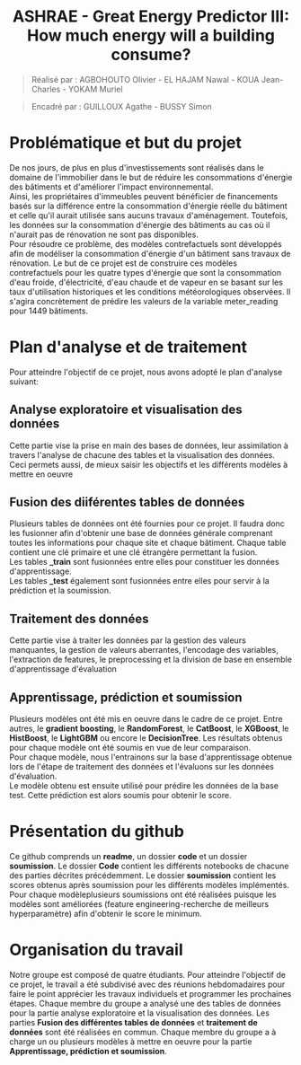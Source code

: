 <h1 align="center"> ASHRAE - Great Energy Predictor III: How much energy will a building consume? </h1>

> Réalisé par : AGBOHOUTO Olivier - EL HAJAM Nawal - KOUA Jean-Charles - YOKAM Muriel

> Encadré par : GUILLOUX Agathe - BUSSY Simon 



# Problématique et but du projet

De nos jours, de plus en plus d'investissements sont réalisés dans le domaine de l'immobilier dans le but de réduire les consommations d'énergie des bâtiments et d'améliorer l'impact environnemental.\
Ainsi, les propriétaires d'immeubles peuvent bénéficier de financements basés sur la différence entre la consommation d'énergie réelle du bâtiment et celle qu'il aurait utilisée sans aucuns travaux d'aménagement. Toutefois, les données sur la consommation d'énergie des bâtiments au cas où il n'aurait pas de rénovation ne sont pas disponibles.\
Pour résoudre ce problème, des modèles contrefactuels sont développés afin de modéliser la consommation d'énergie d'un bâtiment sans travaux de rénovation.
Le but de ce projet est de construire ces modèles contrefactuels pour les quatre types d'énergie que sont la consommation d'eau froide, d'électricité, d'eau chaude et de vapeur en se basant sur les taux d'utilisation historiques et les conditions météorologiques observées. Il s'agira concrètement de prédire les valeurs de la variable meter_reading pour 1449 bâtiments.

# Plan d'analyse et de traitement

Pour atteindre l'objectif de ce projet, nous avons adopté le plan  d'analyse suivant:

## Analyse exploratoire et visualisation des données
Cette partie vise la prise en main des bases de données, leur assimilation à travers l'analyse de chacune des tables et la visualisation des données. Ceci permets aussi, de mieux saisir les objectifs et les différents modèles à mettre en oeuvre

## Fusion des diiférentes tables de données
Plusieurs tables de données ont été fournies pour ce projet. Il faudra donc les fusionner afin d'obtenir une base de données générale comprenant toutes les informations pour chaque site et chaque bâtiment. Chaque table contient une clé primaire et une clé étrangère permettant la fusion.\
Les tables **_train** sont fusionnées entre elles pour constituer les données d'apprentissage.\
Les tables **_test** également sont fusionnées entre elles pour servir à la prédiction et la soumission.

## Traitement des données
Cette partie vise à traiter les données par la gestion des valeurs manquantes, la gestion de valeurs aberrantes, l'encodage des variables, l'extraction de features, le preprocessing et la division de base en ensemble d'apprentissage d'évaluation

## Apprentissage, prédiction et soumission
Plusieurs modèles ont été mis en oeuvre dans le cadre de ce projet. Entre autres, le **gradient boosting**, le **RandomForest**, le **CatBoost**, le **XGBoost**, le **HistBoost**, le **LightGBM** ou encore le **DecisionTree**. Les résultats obtenus pour chaque modèle ont été soumis en vue de leur comparaison.\
Pour chaque modèle, nous l'entrainons sur la base d'apprentissage obtenue lors de l'étape de traitement des données et l'évaluons sur les données d'évaluation.\
Le modèle obtenu est ensuite utilisé pour prédire les données de la base test. Cette prédiction est alors soumis pour obtenir le score.

# Présentation du github

Ce github comprends un **readme**, un dossier **code** et un dossier **soumission**.
Le dossier **Code** contient les différents notebooks de chacune des parties décrites précédemment.
Le dossier **soumission** contient les scores obtenus après soumission pour les différents modèles implémentés. Pour chaque modèleplusieurs soumissions ont été réalisées puisque les modèles sont améliorées (feature engineering-recherche de meilleurs hyperparamètre) afin d'obtenir le score le minimum.

# Organisation du travail

Notre groupe est composé de  quatre étudiants. Pour atteindre l'objectif de ce projet, le travail a été subdivisé avec des réunions hebdomadaires pour faire le point apprécier les travaux individuels et programmer les prochaines étapes. Chaque membre du groupe a analysé une des tables de données pour la partie analyse exploratoire et la visualisation des données. 
Les parties **Fusion des différentes tables de données** et **traitement de données** sont été réalisées en commun. Chaque membre du groupe a à charge un ou plusieurs modèles à mettre en oeuvre pour la partie **Apprentissage, prédiction et soumission**.
